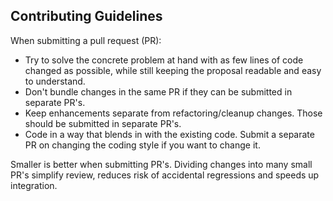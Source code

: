 ## Contributing Guidelines

When submitting a pull request (PR):
* Try to solve the concrete problem at hand with as few lines of code changed as possible, while still keeping the proposal readable and easy to understand.
* Don't bundle changes in the same PR if they can be submitted in separate PR's.
* Keep enhancements separate from refactoring/cleanup changes. Those should be submitted in separate PR's.
* Code in a way that blends in with the existing code. Submit a separate PR on changing the coding style if you want to change it.

Smaller is better when submitting PR's. Dividing changes into many small PR's simplify review, reduces risk of accidental regressions and speeds up integration.
